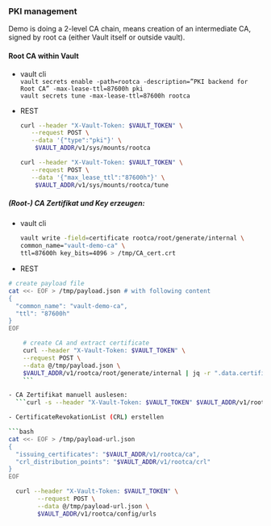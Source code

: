 ### PKI management
Demo is doing a 2-level CA chain, means creation of an intermediate CA, signed by root ca (either Vault itself or outside vault).  

#### Root CA within Vault  
  
  - vault cli  
    ```vault secrets enable -path=rootca -description=”PKI backend for Root CA” -max-lease-ttl=87600h pki```  
    ```vault secrets tune -max-lease-ttl=87600h rootca```  
    
  - REST
  
    ```bash
    curl --header "X-Vault-Token: $VAULT_TOKEN" \
       --request POST \
       --data '{"type":"pki"}' \
        $VAULT_ADDR/v1/sys/mounts/rootca
    ```
  
    ```bash
    curl --header "X-Vault-Token: $VAULT_TOKEN" \
       --request POST \
       --data '{"max_lease_ttl":"87600h"}' \
        $VAULT_ADDR/v1/sys/mounts/rootca/tune
    ```

##### (Root-) CA Zertifikat und Key erzeugen:  
  
- vault cli  
  
    ```bash
    vault write -field=certificate rootca/root/generate/internal \
    common_name="vault-demo-ca" \
    ttl=87600h key_bits=4096 > /tmp/CA_cert.crt
    ```

- REST 
  
```bash
# create payload file
cat <<- EOF > /tmp/payload.json # with following content
{
  "common_name": "vault-demo-ca",
  "ttl": "87600h"
}
EOF

    # create CA and extract certificate
    curl --header "X-Vault-Token: $VAULT_TOKEN" \
    --request POST \
    --data @/tmp/payload.json \
    $VAULT_ADDR/v1/rootca/root/generate/internal | jq -r ".data.certificate" > /tmp/CA_cert.crt
    ```

- CA Zertifikat manuell auslesen:  
  ```curl -s --header "X-Vault-Token: $VAULT_TOKEN" $VAULT_ADDR/v1/rootca/ca/pem```

- CertificateRevokationList (CRL) erstellen

```bash  
cat <<- EOF > /tmp/payload-url.json
{
  "issuing_certificates": "$VAULT_ADDR/v1/rootca/ca",
  "crl_distribution_points": "$VAULT_ADDR/v1/rootca/crl"
}
EOF

  curl --header "X-Vault-Token: $VAULT_TOKEN" \
        --request POST \
        --data @/tmp/payload-url.json \
        $VAULT_ADDR/v1/rootca/config/urls
```